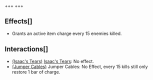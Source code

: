 +++
+++

Effects[]
---------


* Grants an active item charge every 15 enemies killed.


Interactions[]
--------------


* [(Isaac's Tears)](/wiki/Isaac%27s_Tears "Isaac's Tears") [Isaac's Tears](/wiki/Isaac%27s_Tears "Isaac's Tears"): No effect.
* [(Jumper Cables)](/wiki/Jumper_Cables "Jumper Cables") Jumper Cables: No Effect, every 15 kills still only restore 1 bar of charge.


